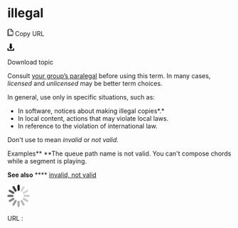 ﻿# illegal

![Copy URL](media/illegal/Copy.png)
Copy URL

![Download](media/illegal/Download.png)

Download topic

Consult [your group’s paralegal](https://microsoft.sharepoint.com/sites/lcaweb/Pages/Applications/LegalContact.aspx) before using this term. In many cases, *licensed* and *unlicensed* may be better term choices. 

In general, use only in specific situations, such as:

  - In software, notices about making illegal copies*.*
  - In local content, actions that may violate local laws.
  - In reference to the violation of international law. 

Don't use to mean *invalid* or *not valid*.

Examples**
**The queue path name is not valid. 
You can't compose chords while a segment is playing.

**See also** **** [invalid, not valid](https://worldready.cloudapp.net/Styleguide/Read?id=2700&topicid=34920)

![In progress](media/illegal/activity-large.gif)

URL :
